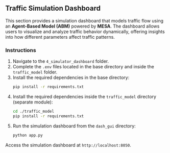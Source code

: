 ## Traffic Simulation Dashboard

This section provides a simulation dashboard that models traffic flow using an **Agent-Based Model (ABM)** powered by **MESA**. The dashboard allows users to visualize and analyze traffic behavior dynamically, offering insights into how different parameters affect traffic patterns.

### Instructions

1. Navigate to the `4_simulator_dashboard` folder.
2. Complete the `.env` files located in the base directory and inside the `traffic_model` folder.
3. Install the required dependencies in the base directory:
    ```bash
    pip install -r requirements.txt
    ```
4. Install the required dependencies inside the `traffic_model` directory (separate module):
    ```bash
    cd ./traffic_model
    pip install -r requirements.txt
    ```
5. Run the simulation dashboard from the `dash_gui` directory:
    ```bash
    python app.py
    ```
Access the simulation dashboard at `http://localhost:8050`.
